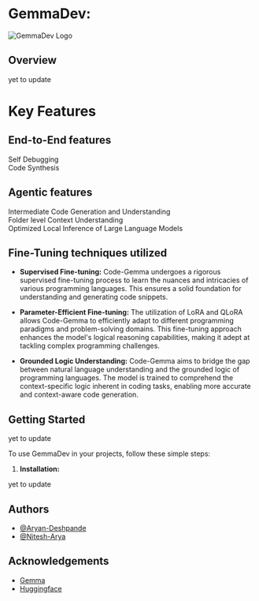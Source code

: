 # GemmaDev: 

![GemmaDev Logo](https://cdn.discordapp.com/attachments/835750351621718030/1236933280327274558/image.png?ex=6639cf63&is=66387de3&hm=132de73041f8a781d7103b05f6ca0c42bf6a26e9784275361576804edeecc97b&)

## Overview

yet to update

# Key Features
## End-to-End features
Self Debugging
<br>
Code Synthesis
<br>
## Agentic features
Intermediate Code Generation and Understanding
<br>
Folder level Context Understanding
<br>
Optimized Local Inference of Large Language Models
<br>
## Fine-Tuning techniques utilized

- **Supervised Fine-tuning:** Code-Gemma undergoes a rigorous supervised fine-tuning process to learn the nuances and intricacies of various programming languages. This ensures a solid foundation for understanding and generating code snippets.

- **Parameter-Efficient Fine-tuning:** The utilization of LoRA and QLoRA allows Code-Gemma to efficiently adapt to different programming paradigms and problem-solving domains. This fine-tuning approach enhances the model's logical reasoning capabilities, making it adept at tackling complex programming challenges.

- **Grounded Logic Understanding:** Code-Gemma aims to bridge the gap between natural language understanding and the grounded logic of programming languages. The model is trained to comprehend the context-specific logic inherent in coding tasks, enabling more accurate and context-aware code generation.

## Getting Started

yet to update

To use GemmaDev in your projects, follow these simple steps:

1. **Installation:**

yet to update

## Authors

- [@Aryan-Deshpande](https://github.com/Aryan-Deshpande)
- [@Nitesh-Arya](https://github.com/Aryan-Deshpande)



## Acknowledgements
 - [Gemma](https://awesomeopensource.com/project/elangosundar/awesome-README-templates)
 - [Huggingface](https://github.com/matiassingers/awesome-readme)

